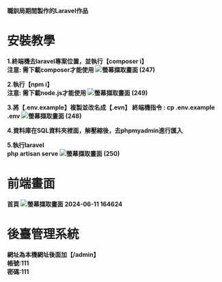 <b>職訓局期間製作的Laravel作品

# 安裝教學
1.終端機去laravel專案位置，並執行【composer i】<br>
注意: 需下載composer才能使用
![螢幕擷取畫面 (247)](https://github.com/hsd325/laravel01/assets/100175482/169956bd-338b-4ed2-b8dd-483867f0dbef)

2.執行【npm i】<br>
注意: 需下載node.js才能使用
![螢幕擷取畫面 (249)](https://github.com/hsd325/laravel01/assets/100175482/1923d210-ee41-4f0d-a614-190cda2721e8)

3.將【.env.example】複製並改名成【.evn】
終端機指令 : cp .env.example .env
![螢幕擷取畫面 (248)](https://github.com/hsd325/laravel01/assets/100175482/3453c318-5b34-42af-b7b1-424ed50ce8cb)

4.資料庫在SQL資料夾裡面，解壓縮後，去phpmyadmin進行匯入

5.執行laravel<br>
 php artisan serve
![螢幕擷取畫面 (250)](https://github.com/hsd325/laravel01/assets/100175482/26b2e1f7-e9c8-4331-a4ad-8230d03a72c5)

# 前端畫面
首頁
![螢幕擷取畫面 2024-06-11 164624](https://github.com/hsd325/laravel01/assets/100175482/4de0cf33-751b-47e4-b75a-20f386b4fbeb)

# 後臺管理系統
網址為本機網址後面加【/admin】<br>
帳號:111<br>
密碼:111<br>
